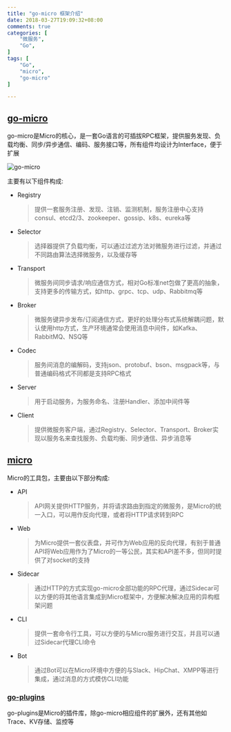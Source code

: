 ```yaml
---
title: "go-micro 框架介绍"
date: 2018-03-27T19:09:32+08:00
comments: true
categories: [
	"微服务",
	"Go",
]
tags: [
	"Go",
	"micro",
	"go-micro"
]

---
```


## [go-micro](https://github.com/micro/go-micro)
go-micro是Micro的核心，是一套Go语言的可插拔RPC框架，提供服务发现、负载均衡、同步/异步通信、编码、服务接口等，所有组件均设计为Interface，便于扩展

![go-micro](/img/micro.jpg)

<!--more-->

主要有以下组件构成:

- Registry
    
    > 提供一套服务注册、发现、注销、监测机制，服务注册中心支持consul、etcd2/3、zookeeper、gossip、k8s、eureka等

- Selector
    
    > 选择器提供了负载均衡，可以通过过滤方法对微服务进行过滤，并通过不同路由算法选择微服务，以及缓存等

- Transport
    
    > 微服务间同步请求/响应通信方式，相对Go标准net包做了更高的抽象，支持更多的传输方式，如http、grpc、tcp、udp、Rabbitmq等

- Broker
    
    > 微服务键异步发布/订阅通信方式，更好的处理分布式系统解耦问题，默认使用http方式，生产环境通常会使用消息中间件，如Kafka、RabbitMQ、NSQ等

- Codec
    
    > 服务间消息的编解码，支持json、protobuf、bson、msgpack等，与普通编码格式不同都是支持RPC格式

- Server
    
    > 用于启动服务，为服务命名、注册Handler、添加中间件等

- Client
    
    > 提供微服务客户端，通过Registry、Selector、Transport、Broker实现以服务名来查找服务、负载均衡、同步通信、异步消息等


## [micro](https://github.com/micro/micro)
Micro的工具包，主要由以下部分构成:

- API

    > API网关提供HTTP服务，并将请求路由到指定的微服务，是Micro的统一入口，可以用作反向代理，或者将HTTP请求转到RPC

- Web
    
    > 为Micro提供一套仪表盘，并可作为Web应用的反向代理，有别于普通API将Web应用作为了Micro的一等公民，其实和API差不多，但同时提供了对socket的支持

- Sidecar
    
    > 通过HTTP的方式实现go-micro全部功能的RPC代理，通过Sidecar可以方便的将其他语言集成到Micro框架中，方便解决解决应用的异构框架问题

- CLI
    
    > 提供一套命令行工具，可以方便的与Micro服务进行交互，并且可以通过Sidecar代理CLI命令

- Bot
    
    > 通过Bot可以在Micro环境中方便的与Slack、HipChat、XMPP等进行集成，通过消息的方式模仿CLI功能 

### [go-plugins](https://github.com/micro/go-plugins)
go-plugins是Micro的插件库，除go-micro相应组件的扩展外，还有其他如Trace、KV存储、监控等
